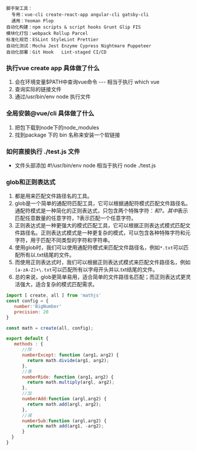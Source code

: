 ```
脚手架工具：
  专用：vue-cli create-react-app angular-cli gatsby-cli
  通用：Yeoman Plop
自动化构建：npm scripts & script hooks Grunt Glip FIS
模块化打包：webpack Rollup Parcel
标准化规范：ESLint StyleLint Prettier
自动化测试：Mocha Jest Enzyme Cypress Nightmare Puppeteer
自动化部署：Git Hook   Lint-staged CI/CD
```

### 执行vue create app 具体做了什么
1. 会在环境变量$PATH中查询vue命令 --- 相当于执行 which vue
2. 查询实际的链接文件
3. 通过/usr/bin/env node 执行文件

### 全局安装@vue/cli 具体做了什么
1. 把包下载到node下的node_modules
2. 找到package 下的 bin 名称来安装一个软链接

### 如何直接执行 ./test.js 文件
- 文件头部添加 #!/usr/bin/env node   相当于执行 node ./test.js

### glob和正则表达式
1. 都是用来匹配文件路径名的工具。
2. glob是一个简单的通配符匹配工具，它可以根据通配符模式匹配文件路径名。通配符模式是一种简化的正则表达式，只包含两个特殊字符：*和?。其中*表示匹配任意数量的任意字符，?表示匹配一个任意字符。
3. 正则表达式是一种更强大的模式匹配工具，它可以根据正则表达式模式匹配文件路径名。正则表达式模式是一种更复杂的模式，可以包含各种特殊字符和元字符，用于匹配不同类型的字符和字符串。
4. 使用glob时，我们可以使用通配符模式来匹配文件路径名，例如`*.txt`可以匹配所有以.txt结尾的文件。
5. 而使用正则表达式时，我们可以根据正则表达式模式来匹配文件路径名，例如`[a-zA-Z]+\.txt`可以匹配所有以字母开头并以.txt结尾的文件。
6. 总的来说，glob更简单易用，适合简单的文件路径名匹配；而正则表达式更灵活强大，适合复杂的模式匹配需求。


```js
import [ create, all ] from 'mathjs'
const config = {
   number:'BigNumber'
   precision: 20
}

const math = create(all, config);

export default {
   methods : {
      //除
      numberExcept: function (arg1，arg2) {
        return math.divide(arg1, arg2);
      },
      //乘
      numberRide: function (arg1，arg2) {
        return math.multiply(argl, arg2);
      },
      //加
      numberAdd:function (argl,arg2) {
        return math.add(argl, arg2);
      },
      //减
      numberSub:function (argl,arg2) {
        return math add(arg1, -arg2);
      }
  }
}
```